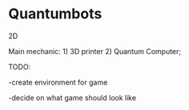 # Quantumbots
2D

Main mechanic: 1) 3D printer 2) Quantum Computer;

TODO:

-create environment for game

-decide on what game should look like

